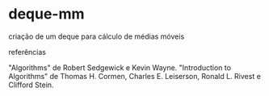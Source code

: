 # deque-mm
criação de um deque para cálculo de médias móveis 


referências

 "Algorithms" de Robert Sedgewick e Kevin Wayne.
 "Introduction to Algorithms" de Thomas H. Cormen, Charles E. Leiserson, Ronald L. Rivest e Clifford Stein.
 
 
 
